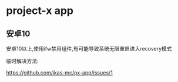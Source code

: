 # project-x app




## 安卓10

安卓10以上,使用ifw禁用组件,有可能导致系统无限重启进入recovery模式

临时解决方法:

https://github.com/ikas-mc/px-app/issues/1

        
